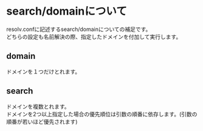# search/domainについて
resolv.confに記述するsearch/domainについての補足です。  
どちらの設定も名前解決の際、指定したドメインを付加して実行します。
## domain
ドメインを１つだけとれます。

## search
ドメインを複数とれます。  
ドメインを2つ以上指定した場合の優先順位は引数の順番に依存します。(引数の順番が若いほど優先されます)  

